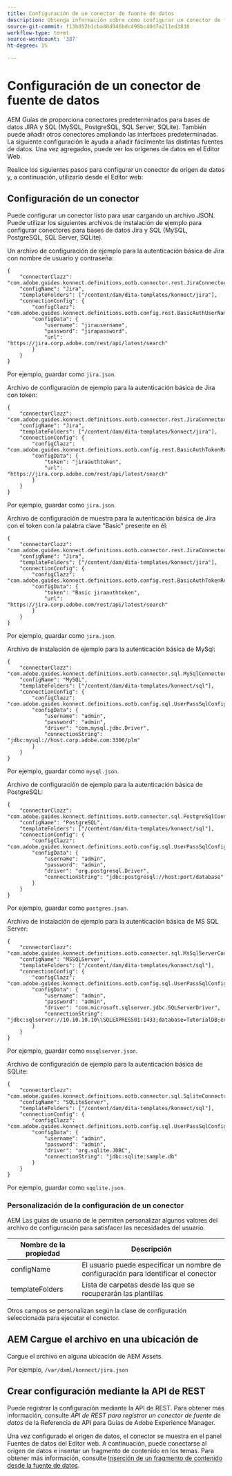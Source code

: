 ```yaml
---
title: Configuración de un conector de fuente de datos
description: Obtenga información sobre cómo configurar un conector de fuente de datos
source-git-commit: f13b052b1cba88d946bdc498bc40d7a211ed3830
workflow-type: tm+mt
source-wordcount: '387'
ht-degree: 1%

---
```



# Configuración de un conector de fuente de datos

AEM Guías de proporciona conectores predeterminados para bases de datos JIRA y SQL (MySQL, PostgreSQL, SQL Server, SQLite). También puede añadir otros conectores ampliando las interfaces predeterminadas. La siguiente configuración le ayuda a añadir fácilmente las distintas fuentes de datos. Una vez agregados, puede ver los orígenes de datos en el Editor Web.

Realice los siguientes pasos para configurar un conector de origen de datos y, a continuación, utilizarlo desde el Editor web:

## Configuración de un conector

Puede configurar un conector listo para usar cargando un archivo JSON. Puede utilizar los siguientes archivos de instalación de ejemplo para configurar conectores para bases de datos Jira y SQL (MySQL, PostgreSQL, SQL Server, SQLite).

Un archivo de configuración de ejemplo para la autenticación básica de Jira con nombre de usuario y contraseña:

```
{
	"connectorClazz": "com.adobe.guides.konnect.definitions.ootb.connector.rest.JiraConnector",
	"configName": "Jira",
	"templateFolders": ["/content/dam/dita-templates/konnect/jira"],
	"connectionConfig": {
		"configClazz": "com.adobe.guides.konnect.definitions.ootb.config.rest.BasicAuthUserNamePasswordRestConfig",
		"configData": {
			"username": "jirausername",
			"password": "jirapassword",
			"url": "https://jira.corp.adobe.com/rest/api/latest/search"
		}
	}
}
```

Por ejemplo, guardar como `jira.json`.

Archivo de configuración de ejemplo para la autenticación básica de Jira con token:

```
{
	"connectorClazz": "com.adobe.guides.konnect.definitions.ootb.connector.rest.JiraConnector",
	"configName": "Jira",
	"templateFolders": ["/content/dam/dita-templates/konnect/jira"],
	"connectionConfig": {
		"configClazz": "com.adobe.guides.konnect.definitions.ootb.config.rest.BasicAuthTokenRestConfig",
		"configData": {
			"token": "jiraauthtoken",
			"url": "https://jira.corp.adobe.com/rest/api/latest/search"
		}
	}
}
```

Por ejemplo, guardar como `jira.json`.

Archivo de configuración de muestra para la autenticación básica de Jira con el token con la palabra clave &quot;Basic&quot; presente en él:

```
{
	"connectorClazz": "com.adobe.guides.konnect.definitions.ootb.connector.rest.JiraConnector",
	"configName": "Jira",
	"templateFolders": ["/content/dam/dita-templates/konnect/jira"],
	"connectionConfig": {
		"configClazz": "com.adobe.guides.konnect.definitions.ootb.config.rest.BasicAuthTokenRestConfig",
		"configData": {
			"token": "Basic jiraauthtoken",
			"url": "https://jira.corp.adobe.com/rest/api/latest/search"
		}
	}
}
```

Por ejemplo, guardar como `jira.json`.

Archivo de instalación de ejemplo para la autenticación básica de MySql:

```
{
	"connectorClazz": "com.adobe.guides.konnect.definitions.ootb.connector.sql.MySqlConnector",
	"configName": "MySQL",
	"templateFolders": ["/content/dam/dita-templates/konnect/sql"],
	"connectionConfig": {
		"configClazz": "com.adobe.guides.konnect.definitions.ootb.config.sql.UserPassSqlConfig",
		"configData": {
			"username": "admin",
			"password": "admin",
			"driver": "com.mysql.jdbc.Driver",
			"connectionString": "jdbc:mysql://host.corp.adobe.com:3306/plm"
		}
	}
}
```

Por ejemplo, guardar como `mysql.json`.

Archivo de configuración de ejemplo para la autenticación básica de PostgreSQL:

```
{
	"connectorClazz": "com.adobe.guides.konnect.definitions.ootb.connector.sql.PostgreSqlConnector",
	"configName": "PostgreSQL",
	"templateFolders": ["/content/dam/dita-templates/konnect/sql"],
	"connectionConfig": {
		"configClazz": "com.adobe.guides.konnect.definitions.ootb.config.sql.UserPassSqlConfig",
		"configData": {
			"username": "admin",
			"password": "admin",
			"driver": "org.postgresql.Driver",
			"connectionString": "jdbc:postgresql://host:port/database"
		}
	}
}
```

Por ejemplo, guardar como `postgres.json`.

Archivo de instalación de ejemplo para la autenticación básica de MS SQL Server:

```
{
	"connectorClazz": "com.adobe.guides.konnect.definitions.ootb.connector.sql.MsSqlServerConnector",
	"configName": "MSSQLServer",
	"templateFolders": ["/content/dam/dita-templates/konnect/sql"],
	"connectionConfig": {
		"configClazz": "com.adobe.guides.konnect.definitions.ootb.config.sql.UserPassSqlConfig",
		"configData": {
			"username": "admin",
			"password": "admin",
			"driver": "com.microsoft.sqlserver.jdbc.SQLServerDriver",
			"connectionString": "jdbc:sqlserver://10.10.10.10\\SQLEXPRESS01:1433;database=TutorialDB;encrypt=false;trustServerCertificate=true"
		}
	}
}
```

Por ejemplo, guardar como `mssqlserver.json`.

Archivo de configuración de ejemplo para la autenticación básica de SQLite:

```
{
	"connectorClazz": "com.adobe.guides.konnect.definitions.ootb.connector.sql.SqliteConnector",
	"configName": "SQLiteServer",
	"templateFolders": ["/content/dam/dita-templates/konnect/sql"],
	"connectionConfig": {
		"configClazz": "com.adobe.guides.konnect.definitions.ootb.config.sql.UserPassSqlConfig",
		"configData": {
			"username": "admin",
			"password": "admin",
			"driver": "org.sqlite.JDBC",
			"connectionString": "jdbc:sqlite:sample.db"
		}
	}
}
```

Por ejemplo, guardar como `sqqlite.json`.

### Personalización de la configuración de un conector

AEM Las guías de usuario de le permiten personalizar algunos valores del archivo de configuración para satisfacer las necesidades del usuario.

| Nombre de la propiedad | Descripción |
|---|---|
| configName | El usuario puede especificar un nombre de configuración para identificar el conector |
| templateFolders | Lista de carpetas desde las que se recuperarán las plantillas |

Otros campos se personalizan según la clase de configuración seleccionada para ejecutar el conector.

## AEM Cargue el archivo en una ubicación de

Cargue el archivo en alguna ubicación de AEM Assets.

Por ejemplo,  `/var/dxml/konnect/jira.json`

## Crear configuración mediante la API de REST

Puede registrar la configuración mediante la API de REST. Para obtener más información, consulte *API de REST para registrar un conector de fuente de datos* de la Referencia de API para Guías de Adobe Experience Manager.

Una vez configurado el origen de datos, el conector se muestra en el panel Fuentes de datos del Editor web. A continuación, puede conectarse al origen de datos e insertar un fragmento de contenido en los temas. Para obtener más información, consulte [Inserción de un fragmento de contenido desde la fuente de datos](../user-guide/web-editor-content-snippet.md).

